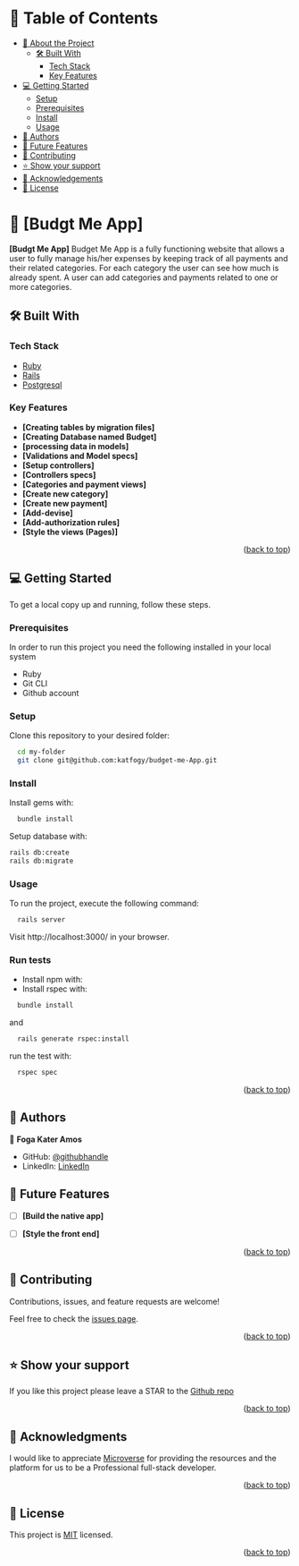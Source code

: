<!-- TABLE OF CONTENTS -->

# 📗 Table of Contents

- [📖 About the Project](#about-project)
  - [🛠 Built With](#built-with)
    - [Tech Stack](#tech-stack)
    - [Key Features](#key-features)
- [💻 Getting Started](#getting-started)
  - [Setup](#setup)
  - [Prerequisites](#prerequisites)
  - [Install](#install)
  - [Usage](#usage)
- [👥 Authors](#authors)
- [🔭 Future Features](#future-features)
- [🤝 Contributing](#contributing)
- [⭐️ Show your support](#support)
- [🙏 Acknowledgements](#acknowledgements)
- [📝 License](#license)

<!-- PROJECT DESCRIPTION -->

# 📖 [Budgt Me App] <a name="about-project"></a>

**[Budgt Me App]** Budget Me App is a fully functioning website that allows a user to fully manage his/her expenses by keeping track of all payments and their related categories. For each category the user can see how much is already spent. A user can add categories and payments related to one or more categories.

## 🛠 Built With <a name="built-with"></a>

### Tech Stack <a name="tech-stack"></a>

  <ul>
    <li><a href="https://www.ruby-lang.org/en/">Ruby</a></li>
    <li><a href="https://www.ruby-lang.org/en/">Rails</a></li>
    <li><a href="https://www.ruby-lang.org/en/">Postgresql</a></li>
  </ul>

<!-- Features -->

### Key Features <a name="key-features"></a>

- **[Creating tables by migration files]**
- **[Creating Database named Budget]**
- **[processing data in models]**
- **[Validations and Model specs]**
- **[Setup controllers]**
- **[Controllers specs]**
- **[Categories and payment views]**
- **[Create new category]**
- **[Create new payment]**
- **[Add-devise]**
- **[Add-authorization rules]**
- **[Style the views (Pages)]**


<p align="right">(<a href="#readme-top">back to top</a>)</p>

<!-- GETTING STARTED -->

## 💻 Getting Started <a name="getting-started"></a>

To get a local copy up and running, follow these steps.

### Prerequisites

In order to run this project you need the following installed in your local system

<ul>
<li>Ruby</li>
<li>Git CLI</li>
<li>Github account</li>
</ul>

### Setup

Clone this repository to your desired folder:

```sh
  cd my-folder
  git clone git@github.com:katfogy/budget-me-App.git
```

### Install

Install gems with:

```sh
  bundle install
```

Setup database with:

```sh
rails db:create
rails db:migrate
```

### Usage

To run the project, execute the following command:

```sh
  rails server
```
Visit http://localhost:3000/ in your browser.

### Run tests

-  Install npm with:
-  Install rspec with:
```sh
  bundle install
```
and

```sh
  rails generate rspec:install
```

run the test with:
```sh
  rspec spec
```
<p align="right">(<a href="#readme-top">back to top</a>)</p>

<!-- AUTHORS -->

## 👥 Authors <a name="authors"></a>

👤 **Foga Kater Amos**

- GitHub: [@githubhandle](https://github.com/katfogy)
- LinkedIn: [LinkedIn](https://www.linkedin.com/in/foga-amos-2b5371103/)


<!-- FUTURE FEATURES -->

## 🔭 Future Features <a name="future-features"></a>

- [ ] **[Build the native app]**
- [ ] **[Style the front end]**



<p align="right">(<a href="#readme-top">back to top</a>)</p>

<!-- CONTRIBUTING -->

## 🤝 Contributing <a name="contributing"></a>

Contributions, issues, and feature requests are welcome!

Feel free to check the [issues page](https://github.com/katfogy/budget-me-App/issues).

<p align="right">(<a href="#readme-top">back to top</a>)</p>

<!-- SUPPORT -->

## ⭐️ Show your support <a name="support"></a>

If you like this project please leave a STAR to the [Github repo](https://github.com/katfogy/budget-me-App/)

<p align="right">(<a href="#readme-top">back to top</a>)</p>

<!-- ACKNOWLEDGEMENTS -->

## 🙏 Acknowledgments <a name="acknowledgements"></a>

I would like to appreciate [Microverse](https://www.microverse.org/) for providing the resources and the platform for us to be a Professional full-stack developer.
<p align="right">(<a href="#readme-top">back to top</a>)</p>

<!-- LICENSE -->

## 📝 License <a name="license"></a>

This project is [MIT](./LICENSE) licensed.


<p align="right">(<a href="#readme-top">back to top</a>)</p>
